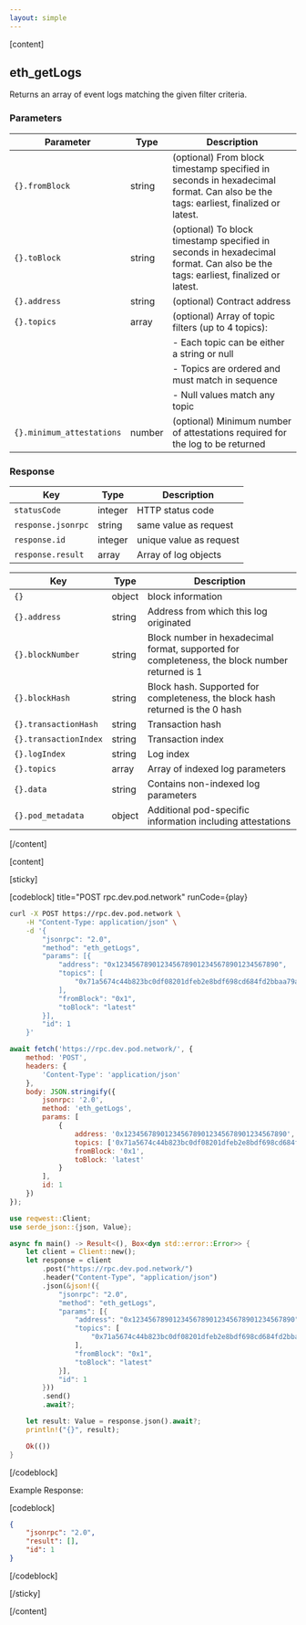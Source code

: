 ```yaml
---
layout: simple
---
```


<script>
    import {Code} from '$lib';

    async function play() {
        return fetch('https://rpc.dev.pod.network/', {
            method: 'POST',
            headers: {
                'Content-Type': 'application/json'
            },
            body: JSON.stringify({
                jsonrpc: '2.0',
                method: 'eth_getLogs',
                params: [{
                    address: '0x1234567890123456789012345678901234567890',
                    topics: [
                        '0x71a5674c44b823bc0df08201dfeb2e8bdf698cd684fd2bbaa79adcf2c99fc186'
                    ],
                    fromBlock: '0x1',
                    toBlock: 'latest'
                }],
                id: 1
            })
        });
    }
</script>

[content]

## eth_getLogs

Returns an array of event logs matching the given filter criteria.

### Parameters

| Parameter                 | Type   | Description                                                                                                                      |
| ------------------------- | ------ | -------------------------------------------------------------------------------------------------------------------------------- |
| `{}.fromBlock`            | string | (optional) From block timestamp specified in seconds in hexadecimal format. Can also be the tags: earliest, finalized or latest. |
| `{}.toBlock`              | string | (optional) To block timestamp specified in seconds in hexadecimal format. Can also be the tags: earliest, finalized or latest.   |
| `{}.address`              | string | (optional) Contract address                                                                                                      |
| `{}.topics`               | array  | (optional) Array of topic filters (up to 4 topics):                                                                              |
|                           |        | - Each topic can be either a string or null                                                                                      |
|                           |        | - Topics are ordered and must match in sequence                                                                                  |
|                           |        | - Null values match any topic                                                                                                    |
| `{}.minimum_attestations` | number | (optional) Minimum number of attestations required for the log to be returned                                                    |

### Response

| Key                | Type    | Description             |
| ------------------ | ------- | ----------------------- |
| `statusCode`       | integer | HTTP status code        |
| `response.jsonrpc` | string  | same value as request   |
| `response.id`      | integer | unique value as request |
| `response.result`  | array   | Array of log objects    |

| Key                   | Type   | Description                                                                                    |
| --------------------- | ------ | ---------------------------------------------------------------------------------------------- |
| `{}`                  | object | block information                                                                              |
| `{}.address`          | string | Address from which this log originated                                                         |
| `{}.blockNumber`      | string | Block number in hexadecimal format, supported for completeness, the block number returned is 1 |
| `{}.blockHash`        | string | Block hash. Supported for completeness, the block hash returned is the 0 hash                  |
| `{}.transactionHash`  | string | Transaction hash                                                                               |
| `{}.transactionIndex` | string | Transaction index                                                                              |
| `{}.logIndex`         | string | Log index                                                                                      |
| `{}.topics`           | array  | Array of indexed log parameters                                                                |
| `{}.data`             | string | Contains non-indexed log parameters                                                            |
| `{}.pod_metadata`     | object | Additional pod-specific information including attestations                                     |

[/content]

[content]

[sticky]

[codeblock] title="POST rpc.dev.pod.network" runCode={play}

```bash alias="curl"
curl -X POST https://rpc.dev.pod.network \
    -H "Content-Type: application/json" \
    -d '{
        "jsonrpc": "2.0",
        "method": "eth_getLogs",
        "params": [{
            "address": "0x1234567890123456789012345678901234567890",
            "topics": [
                "0x71a5674c44b823bc0df08201dfeb2e8bdf698cd684fd2bbaa79adcf2c99fc186"
            ],
            "fromBlock": "0x1",
            "toBlock": "latest"
        }],
        "id": 1
    }'
```

```js alias="javascript"
await fetch('https://rpc.dev.pod.network/', {
	method: 'POST',
	headers: {
		'Content-Type': 'application/json'
	},
	body: JSON.stringify({
		jsonrpc: '2.0',
		method: 'eth_getLogs',
		params: [
			{
				address: '0x1234567890123456789012345678901234567890',
				topics: ['0x71a5674c44b823bc0df08201dfeb2e8bdf698cd684fd2bbaa79adcf2c99fc186'],
				fromBlock: '0x1',
				toBlock: 'latest'
			}
		],
		id: 1
	})
});
```

```rust alias="rust"
use reqwest::Client;
use serde_json::{json, Value};

async fn main() -> Result<(), Box<dyn std::error::Error>> {
    let client = Client::new();
    let response = client
        .post("https://rpc.dev.pod.network/")
        .header("Content-Type", "application/json")
        .json(&json!({
            "jsonrpc": "2.0",
            "method": "eth_getLogs",
            "params": [{
                "address": "0x1234567890123456789012345678901234567890",
                "topics": [
                    "0x71a5674c44b823bc0df08201dfeb2e8bdf698cd684fd2bbaa79adcf2c99fc186"
                ],
                "fromBlock": "0x1",
                "toBlock": "latest"
            }],
            "id": 1
        }))
        .send()
        .await?;

    let result: Value = response.json().await?;
    println!("{}", result);

    Ok(())
}
```

[/codeblock]

Example Response:

[codeblock]

```json
{
	"jsonrpc": "2.0",
	"result": [],
	"id": 1
}
```

[/codeblock]

[/sticky]

[/content]

